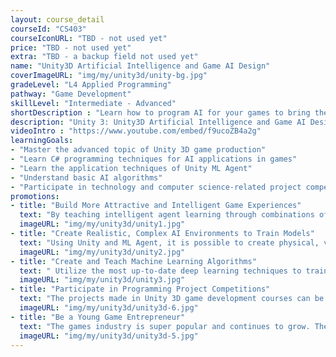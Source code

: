 ```yaml
---
layout: course_detail
courseId: "CS403"
courseIconURL: "TBD - not used yet"
price: "TBD - not used yet"
extra: "TBD - a backup field not used yet"
name: "Unity3D Artificial Intelligence and Game AI Design"
coverImageURL: "img/my/unity3d/unity-bg.jpg"
gradeLevel: "L4 Applied Programming"
pathway: "Game Development"
skillLevel: "Intermediate - Advanced"
shortDescription : "Learn how to program AI for your games to bring them to the next level!"
description: "Unity 3: Unity3D Artificial Intelligence and Game AI Design course is an advanced course in game programming and AI applications, mainly applying AI algorithms in game development, learning and applying AI knowledge while improving your own game project."
videoIntro : "https://www.youtube.com/embed/f9ucoZB4a2g"
learningGoals:
- "Master the advanced topic of Unity 3D game production"
- "Learn C# programming techniques for AI applications in games"
- "Learn the application techniques of Unity ML Agent"
- "Understand basic AI algorithms"
- "Participate in technology and computer science-related project competitions"
promotions:
- title: "Build More Attractive and Intelligent Game Experiences"
  text: "By teaching intelligent agent learning through combinations of deep and imitation learning, you will be able to create more immersive gameplay and enhance the gaming experience."
  imageURL: "img/my/unity3d/unity1.jpg"
- title: "Create Realistic, Complex AI Environments to Train Models"
  text: "Using Unity and ML Agent, it is possible to create physical, visual, and cognitively enriched AI environments that students can use for benchmarking as well as for researching new algorithms and methods."
  imageURL: "img/my/unity3d/unity2.jpg"
- title: "Create and Teach Machine Learning Algorithms"
  text: " Utilize the most up-to-date deep learning techniques to train and embed ML Agent intelligent agents into creative projects of your own design."
  imageURL: "img/my/unity3d/unity3.jpg"
- title: "Participate in Programming Project Competitions"
  text: "The projects made in Unity 3D game development courses can be great submissions for programming project competitions. Get creative! Get involved in solving life's problems, do experiments, publish projects, and build a foundation for college applications."
  imageURL: "img/my/unity3d/unity3d-6.jpg"
- title: "Be a Young Game Entrepreneur"
  text: "The games industry is super popular and continues to grow. The younger generation always sets the bar higher in the industry and innovates when it comes to games and design. By learning Unity, you will be part of this movement."
  imageURL: "img/my/unity3d/unity3d-5.jpg"
---
```

